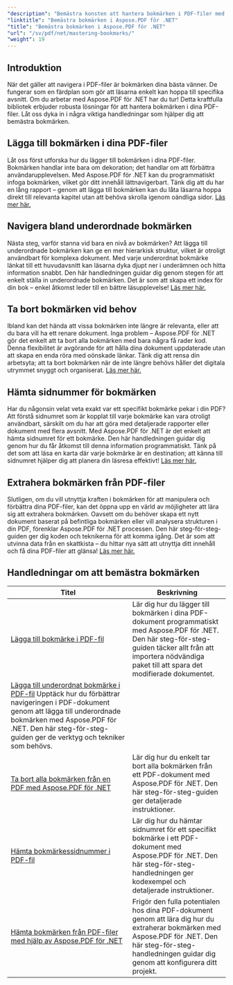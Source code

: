 ```yaml
---
"description": "Bemästra konsten att hantera bokmärken i PDF-filer med Aspose.PDF för .NET. Våra handledningar täcker allt från att lägga till till att ta bort bokmärken smidigt."
"linktitle": "Bemästra bokmärken i Aspose.PDF för .NET"
"title": "Bemästra bokmärken i Aspose.PDF för .NET"
"url": "/sv/pdf/net/mastering-bookmarks/"
"weight": 19
---
```


## Introduktion

När det gäller att navigera i PDF-filer är bokmärken dina bästa vänner. De fungerar som en färdplan som gör att läsarna enkelt kan hoppa till specifika avsnitt. Om du arbetar med Aspose.PDF för .NET har du tur! Detta kraftfulla bibliotek erbjuder robusta lösningar för att hantera bokmärken i dina PDF-filer. Låt oss dyka in i några viktiga handledningar som hjälper dig att bemästra bokmärken.

## Lägga till bokmärken i dina PDF-filer

Låt oss först utforska hur du lägger till bokmärken i dina PDF-filer. Bokmärken handlar inte bara om dekoration; det handlar om att förbättra användarupplevelsen. Med Aspose.PDF för .NET kan du programmatiskt infoga bokmärken, vilket gör ditt innehåll lättnavigerbart. Tänk dig att du har en lång rapport – genom att lägga till bokmärken kan du låta läsarna hoppa direkt till relevanta kapitel utan att behöva skrolla igenom oändliga sidor. [Läs mer här.](./adding-bookmark/)

## Navigera bland underordnade bokmärken

Nästa steg, varför stanna vid bara en nivå av bokmärken? Att lägga till underordnade bokmärken kan ge en mer hierarkisk struktur, vilket är otroligt användbart för komplexa dokument. Med varje underordnat bokmärke länkat till ett huvudavsnitt kan läsarna dyka djupt ner i underämnen och hitta information snabbt. Den här handledningen guidar dig genom stegen för att enkelt ställa in underordnade bokmärken. Det är som att skapa ett index för din bok – enkel åtkomst leder till en bättre läsupplevelse! [Läs mer här.](./adding-child-bookmark/)

## Ta bort bokmärken vid behov

Ibland kan det hända att vissa bokmärken inte längre är relevanta, eller att du bara vill ha ett renare dokument. Inga problem – Aspose.PDF för .NET gör det enkelt att ta bort alla bokmärken med bara några få rader kod. Denna flexibilitet är avgörande för att hålla dina dokument uppdaterade utan att skapa en enda röra med oönskade länkar. Tänk dig att rensa din arbetsyta; att ta bort bokmärken när de inte längre behövs håller det digitala utrymmet snyggt och organiserat. [Läs mer här.](./remove-all-bookmarks/)

## Hämta sidnummer för bokmärken

Har du någonsin velat veta exakt var ett specifikt bokmärke pekar i din PDF? Att förstå sidnumret som är kopplat till varje bokmärke kan vara otroligt användbart, särskilt om du har att göra med detaljerade rapporter eller dokument med flera avsnitt. Med Aspose.PDF för .NET är det enkelt att hämta sidnumret för ett bokmärke. Den här handledningen guidar dig genom hur du får åtkomst till denna information programmatiskt. Tänk på det som att läsa en karta där varje bokmärke är en destination; att känna till sidnumret hjälper dig att planera din läsresa effektivt! [Läs mer här.](./retrieve-bookmark-page-number/)

## Extrahera bokmärken från PDF-filer

Slutligen, om du vill utnyttja kraften i bokmärken för att manipulera och förbättra dina PDF-filer, kan det öppna upp en värld av möjligheter att lära sig att extrahera bokmärken. Oavsett om du behöver skapa ett nytt dokument baserat på befintliga bokmärken eller vill analysera strukturen i din PDF, förenklar Aspose.PDF för .NET processen. Den här steg-för-steg-guiden ger dig koden och teknikerna för att komma igång. Det är som att utvinna data från en skattkista – du hittar nya sätt att utnyttja ditt innehåll och få dina PDF-filer att glänsa! [Läs mer här.](./get-bookmarks-from-pdf-files/)

## Handledningar om att bemästra bokmärken
| Titel | Beskrivning |
| --- | --- | 
| [Lägga till bokmärke i PDF-fil](./adding-bookmark/) | Lär dig hur du lägger till bokmärken i dina PDF-dokument programmatiskt med Aspose.PDF för .NET. Den här steg-för-steg-guiden täcker allt från att importera nödvändiga paket till att spara det modifierade dokumentet. |  
| [Lägga till underordnat bokmärke i PDF-fil](./adding-child-bookmark/) Upptäck hur du förbättrar navigeringen i PDF-dokument genom att lägga till underordnade bokmärken med Aspose.PDF för .NET. Den här steg-för-steg-guiden ger de verktyg och tekniker som behövs. |  
| [Ta bort alla bokmärken från en PDF med Aspose.PDF för .NET](./remove-all-bookmarks/) | Lär dig hur du enkelt tar bort alla bokmärken från ett PDF-dokument med Aspose.PDF för .NET. Den här steg-för-steg-guiden ger detaljerade instruktioner. |  
| [Hämta bokmärkessidnummer i PDF-fil](./retrieve-bookmark-page-number/) | Lär dig hur du hämtar sidnumret för ett specifikt bokmärke i ett PDF-dokument med Aspose.PDF för .NET. Den här steg-för-steg-handledningen ger kodexempel och detaljerade instruktioner. |  
| [Hämta bokmärken från PDF-filer med hjälp av Aspose.PDF för .NET](./get-bookmarks-from-pdf-files/) | Frigör den fulla potentialen hos dina PDF-dokument genom att lära dig hur du extraherar bokmärken med Aspose.PDF för .NET. Den här steg-för-steg-handledningen guidar dig genom att konfigurera ditt projekt. |